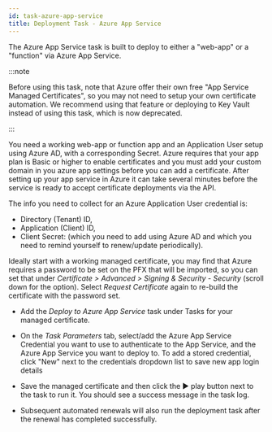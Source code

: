 ```yaml
---
id: task-azure-app-service
title: Deployment Task - Azure App Service
---
```


The Azure App Service task is built to deploy to either a "web-app" or a "function" via Azure App Service. 

:::note

Before using this task, note that Azure offer their own free "App Service Managed Certificates", so you may not need to setup your own certificate automation. We recommend using that feature or deploying to Key Vault instead of using this task, which is now deprecated.

:::

You need a working web-app or function app and an Application User setup using Azure AD, with a corresponding Secret. Azure requires that your app plan is Basic or higher to enable certificates and you must add your custom domain in you azure app settings before you can add a certificate. After setting up your app service in Azure it can take several minutes before the service is ready to accept certificate deployments via the API.

 The info you need to collect for an Azure Application User credential is:
- Directory (Tenant) ID, 
- Application (Client) ID, 
- Client Secret: (which you need to add using Azure AD and which you need to remind yourself to renew/update periodically).

Ideally start with a working managed certificate, you may find that Azure requires a password to be set on the PFX that will be imported, so you can set that under *Certificate > Advanced > Signing & Security - Security* (scroll down for the option). Select *Request Certificate* again to re-build the certificate with the password set.

- Add the *Deploy to Azure App Service* task under Tasks for your managed certificate.

- On the *Task Parameters* tab, select/add the Azure App Service Credential you want to use to authenticate to the App Service, and the Azure App Service you want to deploy to. To add a stored credential, click "New" next to the credentials dropdown list to save new app login details

- Save the managed certificate and then click the ▶️ play button next to the task to run it. You should see a success message in the task log.

- Subsequent automated renewals will also run the deployment task after the renewal has completed successfully.

